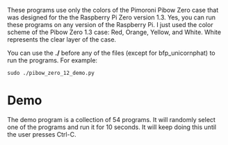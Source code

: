 These programs use only the colors of the Pimoroni Pibow Zero case that was designed for the the Raspberry Pi Zero version 1.3.
Yes, you can run these programs on any version of the Raspberry Pi. I just used the color scheme of the Pibow Zero 1.3 case: Red, Orange, Yellow, and White. White represents the clear layer of the case.

You can use the **./** before any of the files (except for bfp_unicornphat) to run the programs. For example:

` sudo ./pibow_zero_12_demo.py `

# Demo
The demo program is a collection of 54 programs. It will randomly select one of the programs and run it for 10 seconds. It will keep doing this until the user presses Ctrl-C.
